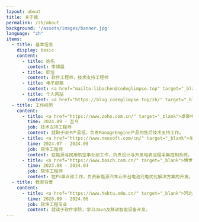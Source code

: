 ```yaml
---
layout: about
title: 关于我
permalink: /zh/about
background: '/assets/images/banner.jpg'
language: "zh"
items:
  - title: 基本信息
    display: basic
    content:
      - title: 姓名
        content: 李博晨
      - title: 职位
        content: 软件工程师，技术支持工程师
      - title: 电子邮箱
        content: <a href="mailto:libochen@codeglimpse.top" target="_blank">libochen@codeglimpse.top</a>
      - title: 个人网站
        content: <a href="https://blog.codeglimpse.top/zh/" target="_blank">https://blog.codeglimpse.top/zh/</a>
  - title: 工作经历
    content:
      - title: <a href="https://www.zoho.com.cn/" target="_blank">卓豪中国</a>
        time: 2024.09 - 至今
        job: 技术支持工程师
        content: 就职于UEM产品组，负责ManageEngine产品的售后技术支持工作。
      - title: <a href="https://www.neusoft.com/cn/" target="_blank">东软集团</a>
        time: 2024.07 - 2024.09
        job: 软件工程师
        content: 在能源与民用航空事业部工作，负责设计与开发电表远程采集控制系统。
      - title: <a href="https://www.bosch.com.cn/" target="_blank">博世中国</a>
        time: 2023.08 - 2024.04
        job: 软件工程师
        content: 在PS事业部工作，负责新能源汽车云平台电池充电优化解决方案的开发。
  - title: 教育背景
    content:
      - title: <a href="https://www.hebtu.edu.cn/" target="_blank">河北师范大学</a>
        time: 2020.09 - 2024.06
        job: 软件工程专业
        content: 就读于软件学院，学习Java及移动智能设备开发。
---
```


